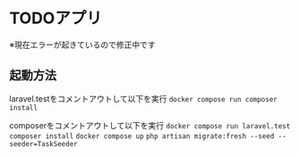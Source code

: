 # TODOアプリ
※現在エラーが起きているので修正中です

## 起動方法

laravel.testをコメントアウトして以下を実行
`docker compose run composer install`

composerをコメントアウトして以下を実行
`docker compose run laravel.test composer install`
`docker compose up`
`php artisan migrate:fresh --seed --seeder=TaskSeeder`
